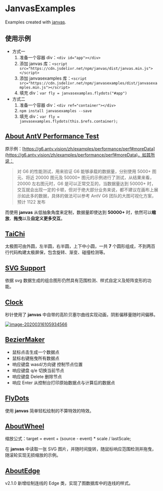 # JanvasExamples

Examples created with [janvas](https://github.com/jarenchow/janvas).

## 使用示例

- 方式一
  1. 准备一个容器 div：`<div id="app"></div>`
  2. 添加 janvas 库：`<script src="https://cdn.jsdelivr.net/npm/janvas/dist/janvas.min.js"></script>`
  3. 添加 janvasexamples 库：`<script src="https://cdn.jsdelivr.net/npm/janvasexamples/dist/janvasexamples.min.js"></script>`
  4. 填充 div：`var fly = janvasexamples.flydots("#app")`
- 方式二
  1. 准备一个容器 div：`<div ref="container"></div>`
  2. `npm install janvasexamples --save`
  3. 填充 div：`var fly = janvasexamples.flydots(this.$refs.container);`

## [About AntV Performance Test](https://jarenchow.github.io/JanvasExamples/html/about_antv_performance_test.html)

原示例：[https://g6.antv.vision/zh/examples/performance/perf#moreData](https://g6.antv.vision/zh/examples/performance/perf#moreData)，如其所说：

> 对 G6 的性能测试，用来验证 G6 能够承载的数据量，分别使用 5000+ 图元、将近 20000 图元及 50000+ 图元的示例进行了测试，从结果来看，20000 左右图元时，G6 是可以正常交互的，当数据量达到 50000+ 时，交互就会出现一定的卡顿，但对于绝大部分业务来说，都不建议在画布上展示如此多的数据，具体的做法可以参考 AntV G6 团队的大图可视化方案，预计 1122 发布

而使用 **janvas** 从低抽象角度来定制，数据量即使达到 **50000\+** 时，依然可以**缩放**、**拖曳**以及**自定义更多交互**。

## [TaiChi](https://jarenchow.github.io/JanvasExamples/html/taichi.html)

太极图可由外圆，左半圆，右半圆，上下中小圆，一共 **7** 个圆形组成，不到两百行代码构建太极屏保，包含旋转、渐变、碰撞检测等。

## [SVG Support](https://jarenchow.github.io/JanvasExamples/html/tiger.html)

依据 svg 数据生成的组合图形仍然具有范围检测、样式自定义及矩阵变形的功能。

## [Clock](https://jarenchow.github.io/JanvasExamples/html/clock.html)

秒针使用了 **janvas** 中自带的高阶贝塞尔曲线实现动画，阴影偏移量随时间偏移。

[![image-20200316105934566](https://cdn.jsdelivr.net/gh/JarenChow/ImageHosting@master/image/janvas/clock.gif)](https://jarenchow.github.io/JanvasExamples/html/clock.html)

## [BezierMaker](https://jarenchow.github.io/JanvasExamples/html/beziermaker.html)

- 鼠标点击生成一个数据点
- 鼠标右键拖曳所有数据点
- 响应键盘 wasd/方向键 控制节点位置
- 响应键盘 q/e 切换当前节点
- 响应键盘 Delete 删除节点
- 响应 Enter 从控制台打印原始数据点与计算后的数据点

## [FlyDots](https://jarenchow.github.io/JanvasExamples/html/flydots.html)

使用 **janvas** 简单轻松绘制的不算特效的特效。

## [AboutWheel](https://jarenchow.github.io/JanvasExamples/html/about_wheel.html)

缩放公式：target = event + (source - event) * scale / lastScale;

在 **janvas** 中读取一张 SVG 图片，并随时间旋转，随鼠标响应范围检测并拖曳，随滚轮实现无损缩放的示例。

## [AboutEdge](https://jarenchow.github.io/JanvasExamples/html/about_edge.html)

v2.1.0 新增绘制连线的 Edge 类，实现了图数据库中的连线的样式。
